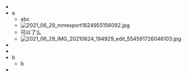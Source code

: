 -
- a
	- abc
	- ![2021_06_29_mmexport1624955156092.jpg](https://cdn.logseq.com/%2F6a2f1cb6-e6bd-4acc-ac49-a47cd54bcacd42f3e072-81aa-4484-99ba-29cc24820f3b2021_06_29_mmexport1624955156092.jpg?Expires=4778579627&Signature=LJzntHQpH~3HefJDe7rfNfUAotqK6SGlFyCqW2vv8EiDdq57GENH8c5ip~fvcv5kxlNzic0pVrcseXnt88Sxbf0adw3TAQobHGmCF-evjHbYeYeqgoHCXdosTHVYp2IvTQL6ZBoQSF8xlq6Ua1eyC4NWwWcwkZLWeJaLTs0pNhhy1xSs3BDdAT8WcYkEEF1Jcrn~w3k53NodyuqcXE8qWID-Kihui03jEcPzoljAwCnGLOt5MvEq47V5hW4hXi6oVNXPdtfarqcDWtSCMYGMpNg~k-JPzXiQ1AqfYL0YERjufZNraZ0DLiy8tJ0wU~z2ys-gN6VrvKfWZ2aC6v3AXw__&Key-Pair-Id=APKAJE5CCD6X7MP6PTEA)
	- 可以了么
	- ![2021_06_29_IMG_20210624_194929_edit_554591726046103.jpg](https://cdn.logseq.com/%2F6a2f1cb6-e6bd-4acc-ac49-a47cd54bcacd377819a2-4b03-44f2-ba0a-8fed1e1627922021_06_29_IMG_20210624_194929_edit_554591726046103.jpg?Expires=4778579678&Signature=MUrh9E4wt55LI~TUWsk3ajCTvEE2tgCaqXtY-wxoBzf7EUkG-EAT~2uIwb5tAzaNJPRbHEX5MxVYjneQ~8YwOW0gYi13BB5HGp8dpH6xCQuUKrFPVbP7OpmJD9~FAU6QKIGyMXmh3NeQIgLM5ZQtcJe-Awqn~0haNZweHfoXeeInjlvyj14SUsEOdd3saamn28DjL5g8aog7Cg8UILiOFK0qTlRhd5XLgv-VLripi5zFJsVtEv8a-Z~Ku7tu05uyGVg~BHDqFEXWa86fwQR3NJ8ERmc0O1t5P8ISNGZmfN-KYr0qo0nNY43Bic3j1Uh3omFVXLVmY7ZFZ0FY2KuEcQ__&Key-Pair-Id=APKAJE5CCD6X7MP6PTEA)
-
-
- b
	- b
-